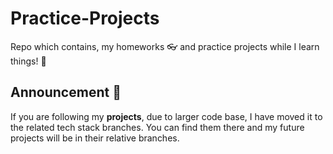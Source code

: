 # Practice-Projects
Repo which contains, my homeworks :eyeglasses: and practice projects while I learn things! :rocket:

## Announcement :octopus:

If you are following my **projects**, due to larger code base, I have moved it to the related tech stack branches. You can find them there and my future projects will be in their relative branches.

